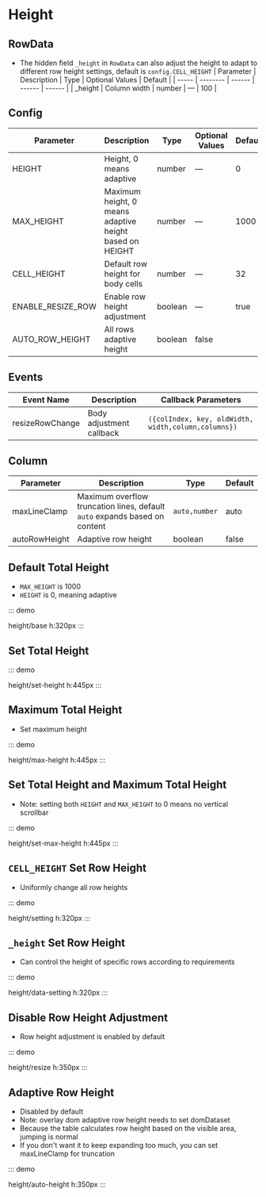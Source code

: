 # Height

## RowData

- The hidden field `_height` in `RowData` can also adjust the height to adapt to different row height settings, default is `config.CELL_HEIGHT`
  | Parameter | Description | Type | Optional Values | Default |
  | ----- | -------- | ------ | ------ | ------ |
  | \_height | Column width | number | — | 100 |

## Config

| Parameter                 | Description                                                        | Type    | Optional Values | Default |
| -------------------- | ----------------------------------------------------------- | ------- | ------ | ------ |
| HEIGHT               | Height, 0 means adaptive                                       | number  | —      | 0      |
| MAX_HEIGHT           | Maximum height, 0 means adaptive height based on HEIGHT                    | number  | —      | 1000   |
| CELL_HEIGHT          | Default row height for body cells                                         | number  | —      | 32     |
| ENABLE_RESIZE_ROW | Enable row height adjustment | boolean | — | true |
| AUTO_ROW_HEIGHT | All rows adaptive height | boolean | false |

## Events

| Event Name        | Description          | Callback Parameters                                            |
| --------------- | ------------- | --------------------------------------------------- |
| resizeRowChange | Body adjustment callback | `({colIndex, key, oldWidth, width,column,columns})` |


## Column


| Parameter | Description     | Type                                   | Default |
| ---- | -------- | -------------------------------------- | ------ |
| maxLineClamp | Maximum overflow truncation lines, default `auto` expands based on content | `auto,number` | auto |
| autoRowHeight | Adaptive row height | boolean | false |

## Default Total Height
- `MAX_HEIGHT` is 1000
- `HEIGHT` is 0, meaning adaptive

::: demo

height/base
h:320px
:::

## Set Total Height

::: demo

height/set-height
h:445px
:::

## Maximum Total Height

- Set maximum height

::: demo

height/max-height
h:445px
:::

## Set Total Height and Maximum Total Height

- Note: setting both `HEIGHT` and `MAX_HEIGHT` to 0 means no vertical scrollbar

::: demo

height/set-max-height
h:445px
:::

## `CELL_HEIGHT` Set Row Height

- Uniformly change all row heights

::: demo

height/setting
h:320px
:::

## `_height` Set Row Height

- Can control the height of specific rows according to requirements

::: demo

height/data-setting
h:320px
:::

## Disable Row Height Adjustment
- Row height adjustment is enabled by default

::: demo

height/resize
h:350px
:::

## Adaptive Row Height
- Disabled by default
- Note: overlay dom adaptive row height needs to set domDataset
- Because the table calculates row height based on the visible area, jumping is normal
- If you don't want it to keep expanding too much, you can set maxLineClamp for truncation

::: demo

height/auto-height
h:350px
:::